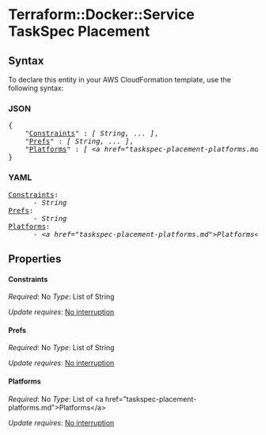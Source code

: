 # Terraform::Docker::Service TaskSpec Placement

## Syntax

To declare this entity in your AWS CloudFormation template, use the following syntax:

### JSON

<pre>
{
    "<a href="#constraints" title="Constraints">Constraints</a>" : <i>[ String, ... ]</i>,
    "<a href="#prefs" title="Prefs">Prefs</a>" : <i>[ String, ... ]</i>,
    "<a href="#platforms" title="Platforms">Platforms</a>" : <i>[ &lt;a href=&#34;taskspec-placement-platforms.md&#34;&gt;Platforms&lt;/a&gt;, ... ]</i>
}
</pre>

### YAML

<pre>
<a href="#constraints" title="Constraints">Constraints</a>: <i>
      - String</i>
<a href="#prefs" title="Prefs">Prefs</a>: <i>
      - String</i>
<a href="#platforms" title="Platforms">Platforms</a>: <i>
      - &lt;a href=&#34;taskspec-placement-platforms.md&#34;&gt;Platforms&lt;/a&gt;</i>
</pre>

## Properties

#### Constraints

_Required_: No
_Type_: List of String

_Update requires_: [No interruption](https://docs.aws.amazon.com/AWSCloudFormation/latest/UserGuide/using-cfn-updating-stacks-update-behaviors.html#update-no-interrupt)

#### Prefs

_Required_: No
_Type_: List of String

_Update requires_: [No interruption](https://docs.aws.amazon.com/AWSCloudFormation/latest/UserGuide/using-cfn-updating-stacks-update-behaviors.html#update-no-interrupt)

#### Platforms

_Required_: No
_Type_: List of &lt;a href=&#34;taskspec-placement-platforms.md&#34;&gt;Platforms&lt;/a&gt;

_Update requires_: [No interruption](https://docs.aws.amazon.com/AWSCloudFormation/latest/UserGuide/using-cfn-updating-stacks-update-behaviors.html#update-no-interrupt)

